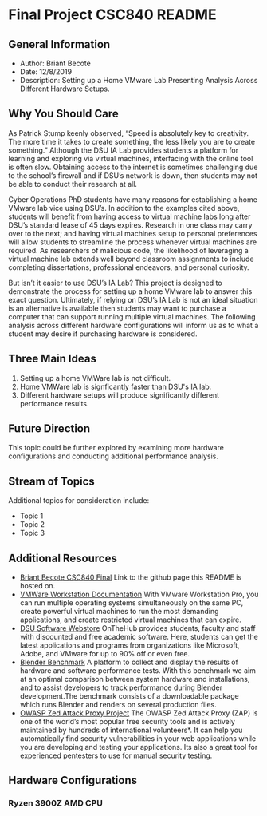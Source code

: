 # Final Project CSC840 README
  
## General Information  
- Author: Briant Becote  
- Date: 12/8/2019  
- Description: Setting up a Home VMware Lab Presenting Analysis Across Different Hardware Setups.  
  
## Why You Should Care
As Patrick Stump keenly observed, “Speed is absolutely key to creativity. The more time it takes to create something, the less likely you are to create something.”  Although the DSU IA Lab provides students a platform for learning and exploring via virtual machines, interfacing with the online tool is often slow.  Obtaining access to the internet is sometimes challenging due to the school’s firewall and if DSU’s network is down, then students may not be able to conduct their research at all.  
  
Cyber Operations PhD students have many reasons for establishing a home VMware lab vice using DSU’s.  In addition to the examples cited above, students will benefit from having access to virtual machine labs long after DSU’s standard lease of 45 days expires.  Research in one class may carry over to the next; and having virtual machines setup to personal preferences will allow students to streamline the process whenever virtual machines are required.  As researchers of malicious code, the likelihood of leveraging a virtual machine lab extends well beyond classroom assignments to include completing dissertations, professional endeavors, and personal curiosity.
  
But isn’t it easier to use DSU’s IA Lab?  This project is designed to demonstrate the process for setting up a home VMware lab to answer this exact question.  Ultimately, if relying on DSU’s IA Lab is not an ideal situation is an alternative is available then students may want to purchase a computer that can support running multiple virtual machines.  The following analysis across different hardware configurations will inform us as to what a student may desire if purchasing hardware is considered.
  
## Three Main Ideas
1. Setting up a home VMWare lab is not difficult.
1. Home VMWare lab is signficantly faster than DSU's IA lab.
2. Different hardware setups will produce significantly different performance results.

## Future Direction
This topic could be further explored by examining more hardware configurations and conducting additional performance analysis.  
## Stream of Topics
Additional topics for consideration include:

- Topic 1
- Topic 2
- Topic 3
## Additional Resources
- [Briant Becote CSC840 Final](https://github.com/DSU-Projects/CSC840-Final) Link to the github page this README is hosted on.
- [VMWare Workstation Documentation](https://docs.vmware.com/en/VMware-Workstation-Pro/index.html) With VMware Workstation Pro, you can run multiple operating systems simultaneously on the same PC, create powerful virtual machines to run the most demanding applications, and create restricted virtual machines that can expire.
- [DSU Software Webstore](https://dsu.onthehub.com/) OnTheHub provides students, faculty and staff with discounted and free academic software.  Here, students can get the latest applications and programs from organizations like Microsoft, Adobe, and VMware for up to 90% off or even free. 
- [Blender Benchmark](https://www.blender.org/news/introducing-blender-benchmark/) A platform to collect and display the results of hardware and software performance tests. With this benchmark we aim at an optimal comparison between system hardware and installations, and to assist developers to track performance during Blender development.The benchmark consists of a downloadable package which runs Blender and renders on several production files.
- [OWASP Zed Attack Proxy Project](https://www.owasp.org/index.php/OWASP_Zed_Attack_Proxy_Project) The OWASP Zed Attack Proxy (ZAP) is one of the world’s most popular free security tools and is actively maintained by hundreds of international volunteers*. It can help you automatically find security vulnerabilities in your web applications while you are developing and testing your applications. Its also a great tool for experienced pentesters to use for manual security testing.

## Hardware Configurations
### Ryzen 3900Z AMD CPU


